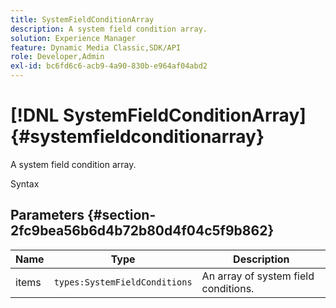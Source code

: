 ```yaml
---
title: SystemFieldConditionArray
description: A system field condition array.
solution: Experience Manager
feature: Dynamic Media Classic,SDK/API
role: Developer,Admin
exl-id: bc6fd6c6-acb9-4a90-830b-e964af04abd2
---
```

# [!DNL SystemFieldConditionArray]{#systemfieldconditionarray}

A system field condition array.

 Syntax 

## Parameters {#section-2fc9bea56b6d4b72b80d4f04c5f9b862}

|  Name  | Type  | Description  |
|---|---|---|
|  items  | `types:SystemFieldConditions`  | An array of system field conditions.  |
